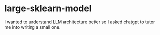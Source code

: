 # large-sklearn-model
I wanted to understand LLM architecture better so I asked chatgpt to tutor me into writing a small one.
